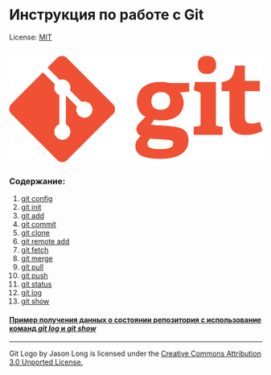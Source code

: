 # Инструкция по работе с Git

License: [MIT](./license.md)

![git-logo](./assets/Git-Logo-1788C.png)
---
### Содержание:
  1. [git config](./config.md)
  2. [git init](./init.md)
  3. [git add](./add.md)
  4. [git commit](./commit.md)
  5. [git clone](./clone.md)
  6. [git remote add](./remote%20add.md)
  7. [git fetch](./fetch.md)
  8. [git merge](./merge.md)
  9. [git pull](./pull.md)
  10. [git push](./push.md)
  11. [git status](./status.md)
  12. [git log](./log.md)
  13. [git show](./show.md)

#### [Пример получения данных о состоянии репозитория с использование команд *git log* и *git show*](./Example%20of%20data%20acquisition.md) 
---


Git Logo by Jason Long is licensed under the [Creative Commons Attribution 3.0 Unported License.](https://creativecommons.org/licenses/by/3.0/)

